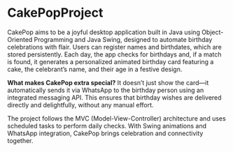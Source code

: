 # CakePopProject

CakePop aims to be a joyful desktop application built in Java using Object-Oriented Programming and Java Swing, designed to automate birthday celebrations with flair. 
Users can register names and birthdates, which are stored persistently. 
Each day, the app checks for birthdays and, if a match is found, it generates a personalized animated birthday card featuring a cake, the celebrant’s name, and their age in a festive design.

**What makes CakePop extra special?** It doesn’t just show the card—it automatically sends it via WhatsApp to the birthday person using an integrated messaging API. This ensures that birthday wishes are delivered directly and delightfully, without any manual effort.

The project follows the MVC (Model-View-Controller) architecture and uses scheduled tasks to perform daily checks. With Swing animations and WhatsApp integration, CakePop brings celebration and connectivity together.
